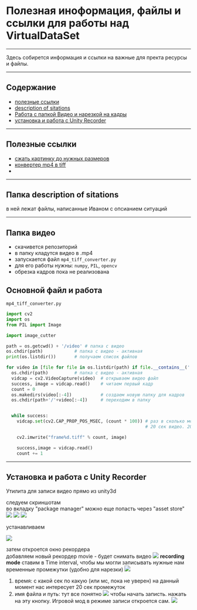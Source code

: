 # Полезная иноформация, файлы и ссылки для работы над VirtualDataSet
___
Здесь собирется информация и ссылки на важные для пректа ресурсы и файлы.

____

## Содержание
* [полезные ссылки](#links)
* [description of sitations](#descr)
* [Работа с папкой Видео и нарезкой на кадры](#mp4_conv)
* [установка и работа с Unity Recorder](#un_rec)
___
## <a name="links"></a> Полезные ссылки
* [сжать картинку до нужных размеров](https://www.imgonline.com.ua/resize-image.php) 
* [конвертер mp4 в tiff](https://www.converter365.com/video-converter/mp4/mp4-to-tiff)
* 
____
## <a name="descr"></a> Папка description of sitations 
в ней лежат файлы, написанные Иваном с опсианием ситуаций
___
## <a name="mp4_conv"></a> Папка видео
* скачивется репозиторий
* в папку кладутся видео в .mp4
* запускается файл `mp4_tiff_converter.py`
* для его работы нужны: `numpy`, `PIL`, `opencv`
* обрезка кадров пока не реализована


## Основной файл и работа 
`mp4_tiff_converter.py`

```python
import cv2
import os
from PIL import Image

import image_cutter

path = os.getcwd() + '/video' # папка с видео
os.chdir(path)            # папка с видео - активная
print(os.listdir())       # получаем список файлов

for video in [file for file in os.listdir(path) if file.__contains__('.mp4')]:  # бежим по всем файлам с .mp4
  os.chdir(path)          # папка с видео - активная
  vidcap = cv2.VideoCapture(video)  # открываем видео файл
  success, image = vidcap.read()    # читаем первый кадр
  count = 0
  os.makedirs(video[:-4])           # создаем новую папку для кадров
  os.chdir(path+'/'+video[:-4])     # переходим в папку


  while success:
    vidcap.set(cv2.CAP_PROP_POS_MSEC, (count * 100)) # раз в сколько мс берем кадр.
                                                     # 20 сек видео. 200 кадров, тогда кадр берется раз в 100 мс

    cv2.imwrite("frame%d.tiff" % count, image)

    success,image = vidcap.read()
    count += 1

```

___
## <a name="un_rec"></a> Установка и работа с Unity Recorder
Утилита для записи видео прямо из unity3d
  
  следуем скриншотам  
  во вкладку "package manager" можно еще попасть через "asset store"
![](video_recorder_scrs/vr_1.png)
![](video_recorder_scrs/vr_2.png)
![](video_recorder_scrs/vr_3.png)

устанавливаем 

![](video_recorder_scrs/vr_4.png)

затем откроется окно рекордера  
добавляем новый рекордер movie - будет снимать видео 
![](video_recorder_scrs/vr_5.png)
**recording mode** ставим в Time interval, чтобы мы могли записывать нужные нам временные промежутки (удобно для нарезки)
![](video_recorder_scrs/vr_6.png)
1) время: с какой сек по какую (или мс, пока не уверен) на данный момент нас интересует 20 сек промежуток
2) имя файла и путь: тут все понятно
![](video_recorder_scrs/vr_7.png)
чтобы начать записть. нажать на эту кнопку. Игровой мод в режиме записи откроется сам.
![](video_recorder_scrs/vr_8.png)